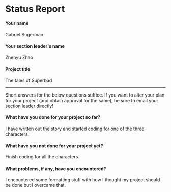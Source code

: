 # Status Report

#### Your name

Gabriel Sugerman

#### Your section leader's name

Zhenyu Zhao

#### Project title

The tales of Superbad

***

Short answers for the below questions suffice. If you want to alter your plan for your project (and obtain approval for the same), be sure to email your section leader directly!

#### What have you done for your project so far?

I have written out the story and started coding for one of the three characters.

#### What have you not done for your project yet?

Finish coding for all the characters.

#### What problems, if any, have you encountered?

I encountered some formatting stuff with how I thought my project should be done but I overcame that.
